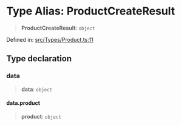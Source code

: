 # Type Alias: ProductCreateResult

> **ProductCreateResult**: `object`

Defined in: [src/Types/Product.ts:11](https://github.com/Fokusdotid/bail/blob/cf6cc85134e12081bc635cea02cc0eee74033a81/src/Types/Product.ts#L11)

## Type declaration

### data

> **data**: `object`

#### data.product

> **product**: `object`
